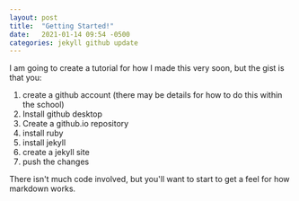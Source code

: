 ```yaml
---
layout: post
title:  "Getting Started!"
date:   2021-01-14 09:54 -0500
categories: jekyll github update
---
```

I am going to create a tutorial for how I made this very soon, but the gist is that you: 
1. create a github account (there may be details for how to do this within the school)
2. Install github desktop
3. Create a github.io repository
4. install ruby
5. install jekyll
6. create a jekyll site
7. push the changes

There isn't much code involved, but you'll want to start to get a feel for how markdown works. 